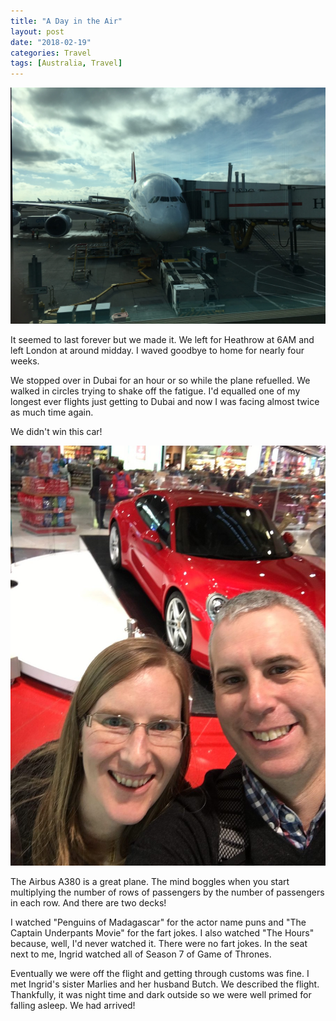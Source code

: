 ```yaml
---
title: "A Day in the Air"
layout: post
date: "2018-02-19"
categories: Travel
tags: [Australia, Travel]
---
```


![The Plane](/assets/images/australia_1/australia_1_01.jpg)

It seemed to last forever but we made it. We left for Heathrow at 6AM and left London at around midday. I waved goodbye to home for nearly four weeks.

We stopped over in Dubai for an hour or so while the plane refuelled. We walked in circles trying to shake off the fatigue. I'd equalled one of my longest ever flights just getting to Dubai and now I was facing almost twice as much time again.

We didn't win this car!

![The Car We Didn't Win](/assets/images/australia_1/australia_1_02.jpg)

The Airbus A380 is a great plane. The mind boggles when you start multiplying the number of rows of passengers by the number of passengers in each row. And there are two decks!

I watched "Penguins of Madagascar" for the actor name puns and "The Captain Underpants Movie" for the fart jokes. I also watched "The Hours" because, well, I'd never watched it. There were no fart jokes. In the seat next to me, Ingrid watched all of Season 7 of Game of Thrones.

Eventually we were off the flight and getting through customs was fine. I met Ingrid's sister Marlies and her husband Butch. We described the flight. Thankfully, it was night time and dark outside so we were well primed for falling asleep. We had arrived!
